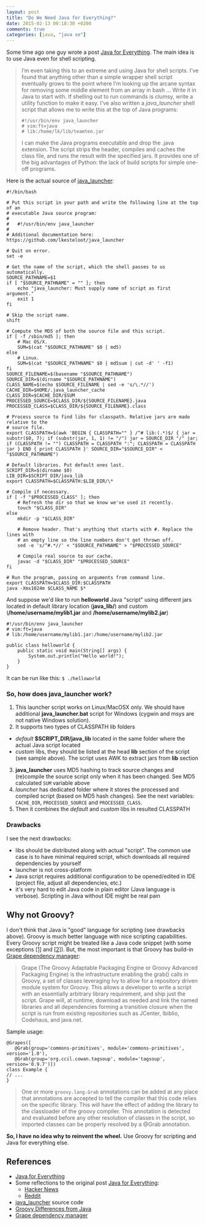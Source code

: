 ```yaml
---
layout: post
title: "Do We Need Java for Everything?"
date: 2015-02-13 00:18:30 +0200
comments: true
categories: [java, "java se"]
---
```


Some time ago one guy wrote a post [Java for Everything]. The main idea is to use Java even for shell scripting.
> I’m even taking this to an extreme and using Java for shell scripts. I’ve found that anything other than a simple wrapper shell script eventually grows to the point where I’m looking up the arcane syntax for removing some middle element from an array in bash ... Write it in Java to start with. If shelling out to run commands is clumsy, write a utility function to make it easy.
>I’ve also written a *java_launcher* shell script that allows me to write this at the top of Java programs:
>```
>#!/usr/bin/env java_launcher
># vim:ft=java
># lib:/home/lk/lib/teamten.jar
>```
>I can make the Java programs executable and drop the .java extension. The script strips the header, compiles and caches the class file, and runs the result with the specified jars. It provides one of the big advantages of Python: the lack of build scripts for simple one-off programs.

Here is the actual source of [java_launcher]:

```
#!/bin/bash

# Put this script in your path and write the following line at the top of an
# executable Java source program:
#
#   #!/usr/bin/env java_launcher
#
# Additional documentation here: https://github.com/lkesteloot/java_launcher

# Quit on error.
set -e

# Get the name of the script, which the shell passes to us automatically.
SOURCE_PATHNAME=$1
if [ "$SOURCE_PATHNAME" = "" ]; then
    echo "java_launcher: Must supply name of script as first argument."
    exit 1
fi

# Skip the script name.
shift

# Compute the MD5 of both the source file and this script.
if [ -f /sbin/md5 ]; then
    # Mac OS/X.
    SUM=$(cat "$SOURCE_PATHNAME" $0 | md5)
else
    # Linux.
    SUM=$(cat "$SOURCE_PATHNAME" $0 | md5sum | cut -d' ' -f1)
fi
SOURCE_FILENAME=$(basename "$SOURCE_PATHNAME")
SOURCE_DIR=$(dirname "$SOURCE_PATHNAME")
CLASS_NAME=$(echo $SOURCE_FILENAME | sed -e 's/\.*//')
CACHE_DIR=$HOME/.java_launcher_cache
CLASS_DIR=$CACHE_DIR/$SUM
PROCESSED_SOURCE=$CLASS_DIR/${SOURCE_FILENAME}.java
PROCESSED_CLASS=$CLASS_DIR/${SOURCE_FILENAME}.class

# Process source to find libs for classpath. Relative jars are made relative to the
# source file.
export CLASSPATH=$(awk 'BEGIN { CLASSPATH="" } /^# lib:(.*)$/ { jar = substr($0, 7); if (substr(jar, 1, 1) != "/") jar = SOURCE_DIR "/" jar; if (CLASSPATH != "") CLASSPATH = CLASSPATH ":"; CLASSPATH = CLASSPATH jar } END { print CLASSPATH }' SOURCE_DIR="$SOURCE_DIR" < "$SOURCE_PATHNAME")

# Default libraries. Put default ones last.
SCRIPT_DIR=$(dirname $0)
LIB_DIR=$SCRIPT_DIR/java_lib
export CLASSPATH=$CLASSPATH:$LIB_DIR/\*

# Compile if necessary.
if [ -f "$PROCESSED_CLASS" ]; then
    # Refresh the dir so that we know we've used it recently.
    touch "$CLASS_DIR"
else
    mkdir -p "$CLASS_DIR"

    # Remove header. That's anything that starts with #. Replace the lines with
    # an empty line so the line numbers don't get thrown off.
    sed -e 's/^#.*//' < "$SOURCE_PATHNAME" > "$PROCESSED_SOURCE"

    # Compile real source to our cache.
    javac -d "$CLASS_DIR" "$PROCESSED_SOURCE"
fi

# Run the program, passing on arguments from command line.
export CLASSPATH=$CLASS_DIR:$CLASSPATH
java -Xmx1024m $CLASS_NAME $*
```

And suppose we'd like to run **helloworld** Java "script" using different jars located in default library location (**java_lib/**) and custom (**/home/username/mylib1.jar** and **/home/username/mylib2.jar**)

```
#!/usr/bin/env java_launcher
# vim:ft=java
# lib:/home/username/mylib1.jar:/home/username/mylib2.jar

public class helloworld {
    public static void main(String[] args) {
        System.out.println("Hello world!");
    }
}
```

It can be run like this: `$ ./helloworld`

### So, how does java_launcher work?
1. This launcher script works on Linux/MacOSX only. We should have additional **java_launcher.bat** script for Windows (cygwin and msys are not native Windows solution).    
2. It supports two types of CLASSPATH lib folders
  - *default* **$SCRIPT_DIR/java_lib** located in the same folder where the actual Java script located 
  - *custom* libs, they should be listed at the head **lib** section of the script (see sample above). The script uses AWK to extract jars from **lib** section 
3. **java_launcher** uses MD5 hashing to track source changes and (re)compile the source script only when it has been changed. See MD5 calculated `SUM` variable above 
4. *launcher* has dedicated folder where it stores the processed and compiled script (based on MD5 hash changes). See the next variables: `CACHE_DIR`, `PROCESSED_SOURCE` and `PROCESSED_CLASS`.   
5. Then it combines the *default* and *custom* libs in resulted CLASSPATH 

### Drawbacks
I see the next drawbacks:
- libs should be distributed along with actual "script". The common use case is to have minimal required script, which downloads all required dependencies by yourself
- launcher is not cross-platform
- Java script requires additional configuration to be opened/edited in IDE (project file, adjust all dependencies, etc.)
- it's very hard to edit Java code in plain editor (Java language is verbose). Scripting in Java without IDE might be real pain

## Why not Groovy?
I don't think that Java is "good" language for scripting (see drawbacks above). Groovy is much better language with nice scripting capabilities. Every Groovy script might be treated like a Java code snippet (with some exceptions [[1]][Differences from Java] and [[2]](http://groovy-lang.org/differences.html)). But, the most important is that Groovy has build-in [Grape dependency manager]:
> Grape (The Groovy Adaptable Packaging Engine or Groovy Advanced Packaging Engine) is the infrastructure enabling the grab() calls in Groovy, a set of classes leveraging Ivy to allow for a repository driven module system for Groovy. This allows a developer to write a script with an essentially arbitrary library requirement, and ship just the script. Grape will, at runtime, download as needed and link the named libraries and all dependencies forming a transitive closure when the script is run from existing repositories such as JCenter, Ibiblio, Codehaus, and java.net.

Sample usage:
```
@Grapes([
   @Grab(group='commons-primitives', module='commons-primitives', version='1.0'),
   @Grab(group='org.ccil.cowan.tagsoup', module='tagsoup', version='0.9.7')])
class Example {
// ...
}
```

> One or more `groovy.lang.Grab` annotations can be added at any place that annotations are accepted to tell the compiler that this code relies on the specific library. This will have the effect of adding the library to the classloader of the groovy compiler. This annotation is detected and evaluated before any other resolution of classes in the script, so imported classes can be properly resolved by a @Grab annotation.

**So, I have no idea why to reinvent the wheel.** Use Groovy for scripting and Java for everything else.

## References
- [Java for Everything]
- Some reflections to the original post [Java for Everything]:
  - [Hacker News]
  - [Reddit]
- [java_launcher] source code
- [Groovy Differences from Java][Differences from Java]
- [Grape dependency manager]


[Java for Everything]: http://www.teamten.com/lawrence/writings/java-for-everything.html 
[Hacker News]: https://news.ycombinator.com/item?id=8677556
[Reddit]: http://www.reddit.com/r/programming/duplicates/2nvybk/java_for_everything
[java_launcher]: https://github.com/lkesteloot/java_launcher
[Differences from Java]: http://groovy.codehaus.org/Differences+from+Java
[Grape dependency manager]:http://groovy-lang.org/grape.html 